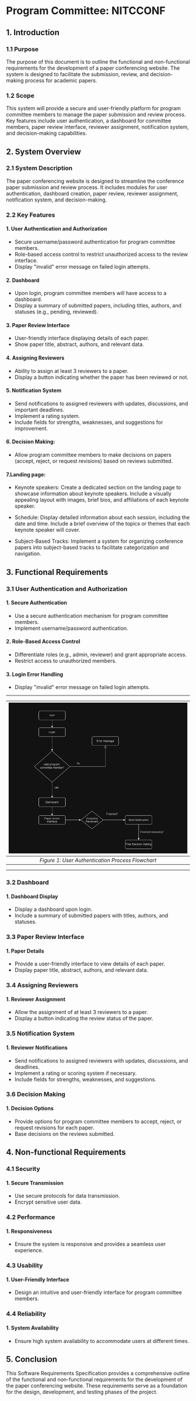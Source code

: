 # Program Committee: NITCCONF

## 1. Introduction

### 1.1 Purpose

The purpose of this document is to outline the functional and non-functional requirements for the development of a paper conferencing website. The system is designed to facilitate the submission, review, and decision-making process for academic papers.

### 1.2 Scope

This system will provide a secure and user-friendly platform for program committee members to manage the paper submission and review process. Key features include user authentication, a dashboard for committee members, paper review interface, reviewer assignment, notification system, and decision-making capabilities.

## 2. System Overview

### 2.1 System Description

The paper conferencing website is designed to streamline the conference paper submission and review process. It includes modules for user authentication, dashboard creation, paper review, reviewer assignment, notification system, and decision-making.

### 2.2 Key Features

#### 1. User Authentication and Authorization

- Secure username/password authentication for program committee members.
- Role-based access control to restrict unauthorized access to the review interface.
- Display "invalid" error message on failed login attempts.

#### 2. Dashboard

- Upon login, program committee members will have access to a dashboard.
- Display a summary of submitted papers, including titles, authors, and statuses (e.g., pending, reviewed).

#### 3. Paper Review Interface

- User-friendly interface displaying details of each paper.
- Show paper title, abstract, authors, and relevant data.

#### 4. Assigning Reviewers

- Ability to assign at least 3 reviewers to a paper.
- Display a button indicating whether the paper has been reviewed or not.

#### 5. Notification System

- Send notifications to assigned reviewers with updates, discussions, and important deadlines.
- Implement a rating system.
- Include fields for strengths, weaknesses, and suggestions for improvement.

#### 6. Decision Making:

- Allow program committee members to make decisions on papers (accept, reject, or request revisions) based on reviews submitted.
  
#### 7.Landing page:

- Keynote speakers:
Create a dedicated section on the landing page to showcase information about keynote speakers.
Include a visually appealing layout with images, brief bios, and affiliations of each keynote speaker.

- Schedule:
Display detailed information about each session, including the date and time.
Include a brief overview of the topics or themes that each keynote speaker will cover.

- Subject-Based Tracks:
Implement a system for organizing conference papers into subject-based tracks to facilitate categorization and navigation.

## 3. Functional Requirements

### 3.1 User Authentication and Authorization

#### 1. Secure Authentication

- Use a secure authentication mechanism for program committee members.
- Implement username/password authentication.

#### 2. Role-Based Access Control

- Differentiate roles (e.g., admin, reviewer) and grant appropriate access.
- Restrict access to unauthorized members.

#### 3. Login Error Handling

- Display "invalid" error message on failed login attempts.

---
|![Alt text](SELab_flowchart.png)|
|:--:| 
| *Figure 1: User Authentication Process Flowchart* |
---

### 3.2 Dashboard

#### 1. Dashboard Display

- Display a dashboard upon login.
- Include a summary of submitted papers with titles, authors, and statuses.

### 3.3 Paper Review Interface

#### 1. Paper Details

- Provide a user-friendly interface to view details of each paper.
- Display paper title, abstract, authors, and relevant data.

### 3.4 Assigning Reviewers

#### 1. Reviewer Assignment

- Allow the assignment of at least 3 reviewers to a paper.
- Display a button indicating the review status of the paper.

### 3.5 Notification System

#### 1. Reviewer Notifications

- Send notifications to assigned reviewers with updates, discussions, and deadlines.
- Implement a rating or scoring system if necessary.
- Include fields for strengths, weaknesses, and suggestions.

### 3.6 Decision Making

#### 1. Decision Options

- Provide options for program committee members to accept, reject, or request revisions for each paper.
- Base decisions on the reviews submitted.

## 4. Non-functional Requirements

### 4.1 Security

#### 1. Secure Transmission

- Use secure protocols for data transmission.
- Encrypt sensitive user data.

### 4.2 Performance

#### 1. Responsiveness

- Ensure the system is responsive and provides a seamless user experience.

### 4.3 Usability

#### 1. User-Friendly Interface

- Design an intuitive and user-friendly interface for program committee members.

### 4.4 Reliability

#### 1. System Availability

- Ensure high system availability to accommodate users at different times.

## 5. Conclusion
This Software Requirements Specification provides a comprehensive outline of the functional and non-functional requirements for the development of the paper conferencing website. These requirements serve as a foundation for the design, development, and testing phases of the project.



